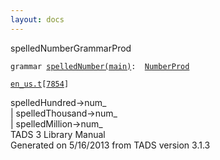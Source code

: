 ```yaml
---
layout: docs
---
```

<span class="title">spelledNumber</span><span class="type">GrammarProd</span>

`grammar `<span class="classExtLink">[`spelledNumber(main)`](../object/spelledNumber(main).html)</span>` :   `[`NumberProd`](../object/NumberProd.html)

[`en_us.t`](../file/en_us.t.html)`[`[`7854`](../source/en_us.t.html#7854)`]`



spelledHundred-\>num\_  
\| spelledThousand-\>num\_  
\| spelledMillion-\>num\_  
TADS 3 Library Manual  
Generated on 5/16/2013 from TADS version 3.1.3


